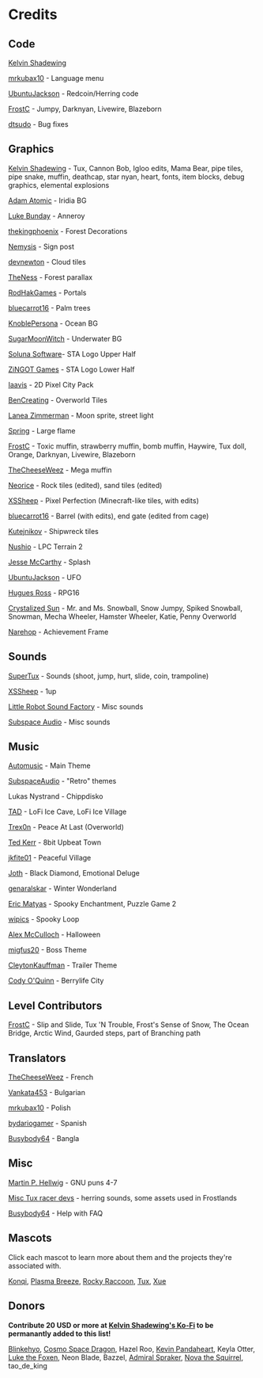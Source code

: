 # Credits

## Code

[Kelvin Shadewing](http://kelvinshadewing.net)

[mrkubax10](https://github.com/mrkubax10) - Language menu

[UbuntuJackson](https://github.com/UbuntuJackson) - Redcoin/Herring code

[FrostC](https://www.youtube.com/channel/UCy9RpAf9M8icNBRXf3S6rmw) - Jumpy, Darknyan, Livewire, Blazeborn

[dtsudo](https://github.com/dtsudo) - Bug fixes

## Graphics

[Kelvin Shadewing](http://kelvinshadewing.net) - Tux, Cannon Bob, Igloo edits, Mama Bear, pipe tiles, pipe snake, muffin, deathcap, star nyan, heart, fonts, item blocks, debug graphics, elemental explosions

[Adam Atomic](http://www.adamatomic.com) - Iridia BG

[Luke Bunday](http://pixeljoint.com/p/43158.htm) - Anneroy

[thekingphoenix](https://opengameart.org/content/tileset-platform-forest) - Forest Decorations

[Nemysis](https://opengameart.org/users/nemisys) - Sign post

[devnewton](https://opengameart.org/users/devnewton) - Cloud tiles

[TheNess](https://opengameart.org/users/theness) - Forest parallax

[RodHakGames](https://opengameart.org/users/rodhakgames) - Portals

[bluecarrot16](https://opengameart.org/users/bluecarrot16) - Palm trees

[KnoblePersona](https://opengameart.org/users/knoblepersona) - Ocean BG

[SugarMoonWitch](http://sugarmoonwitch.com/) - Underwater BG

[Soluna Software](https://opengameart.org/users/soluna-software)-  STA Logo Upper Half

[ZiNGOT Games](https://opengameart.org/users/zingot) - STA Logo Lower Half

[Iaavis](https://opengameart.org/users/laavis) - 2D Pixel City Pack

[BenCreating](https://opengameart.org/users/bencreating) - Overworld Tiles

[Lanea Zimmerman](https://opengameart.org/users/sharm) - Moon sprite, street light

[Spring](https://opengameart.org/users/spring-spring) - Large flame

[FrostC](https://www.youtube.com/channel/UCy9RpAf9M8icNBRXf3S6rmw) - Toxic muffin, strawberry muffin, bomb muffin, Haywire, Tux doll, Orange, Darknyan, Livewire, Blazeborn

[TheCheeseWeez]() - Mega muffin

[Neorice](https://www.deviantart.com/neoriceisgood) - Rock tiles (edited), sand tiles (edited)

[XSSheep](https://www.minecraftforum.net/forums/mapping-and-modding-java-edition/resource-packs/1242533-pixel-perfection-now-with-polar-bears-1-11) - Pixel Perfection (Minecraft-like tiles, with edits)

[bluecarrot16](https://opengameart.org/users/bluecarrot16) - Barrel (with edits), end gate (edited from cage)

[Kutejnikov](https://opengameart.org/users/kutejnikov) - Shipwreck tiles

[Nushio](http://opengameart.org/users/nushio) - LPC Terrain 2

[Jesse McCarthy](https://opengameart.org/users/jesse-mccarthy) - Splash

[UbuntuJackson](https://github.com/UbuntuJackson) - UFO

[Hugues Ross](https://content.minetest.net/users/Hugues%20Ross/) - RPG16

[Crystalized Sun](https://www.deviantart.com/crystalizedsun/) - Mr. and Ms. Snowball, Snow Jumpy, Spiked Snowball, Snowman, Mecha Wheeler, Hamster Wheeler, Katie, Penny Overworld

[Narehop](https://opengameart.org/users/narehop) - Achievement Frame

## Sounds

[SuperTux](https://github.com/supertux/supertux) - Sounds (shoot, jump, hurt, slide, coin, trampoline)

[XSSheep](https://www.minecraftforum.net/forums/mapping-and-modding-java-edition/resource-packs/1242533-pixel-perfection-now-with-polar-bears-1-11) - 1up

[Little Robot Sound Factory](https://opengameart.org/content/8-bit-sound-effects-library) - Misc sounds

[Subspace Audio](https://opengameart.org/content/512-sound-effects-8-bit-style) - Misc sounds

## Music

[Automusic](https://www.youtube.com/watch?v=xPxCaCN_dCQ) - Main Theme

[SubspaceAudio](https://opengameart.org/content/5-chiptunes-action) - "Retro" themes

Lukas Nystrand - Chippdisko

[TAD](https://opengameart.org/users/tad) - LoFi Ice Cave, LoFi Ice Village

[Trex0n](https://opengameart.org/users/trex0n) - Peace At Last (Overworld)

[Ted Kerr](https://opengameart.org/users/wolfgang) - 8bit Upbeat Town

[jkfite01](https://opengameart.org/users/jkfite01) - Peaceful Village

[Joth](https://opengameart.org/users/joth) - Black Diamond, Emotional Deluge

[genaralskar](https://opengameart.org/users/genaralskar) - Winter Wonderland

[Eric Matyas](https://soundimage.org) - Spooky Enchantment, Puzzle Game 2

[wipics](https://opengameart.org/users/wipics) - Spooky Loop

[Alex McCulloch](https://opengameart.org/users/pro-sensory) - Halloween

[migfus20](https://opengameart.org/users/migfus20) - Boss Theme

[CleytonKauffman](https://soundcloud.com/cleytonkauffman) - Trailer Theme

[Cody O'Quinn](https://www.youtube.com/c/CodyO%E2%80%99Quinn) - Berrylife City

## Level Contributors

[FrostC](https://www.youtube.com/channel/UCy9RpAf9M8icNBRXf3S6rmw) - Slip and Slide, Tux 'N Trouble, Frost's Sense of Snow, The Ocean Bridge, Arctic Wind, Gaurded steps, part of Branching path

## Translators

[TheCheeseWeez](https://github.com/TheTort) - French

[Vankata453](https://github.com/Vankata453) - Bulgarian

[mrkubax10](https://github.com/mrkubax10) - Polish

[bydariogamer](https://github.com/bydariogamer) - Spanish

[Busybody64](https://github.com/Busybody64) - Bangla

## Misc

[Martin P. Hellwig]() - GNU puns 4-7

[Misc Tux racer devs](http://tuxracer.sourceforge.net/) - herring sounds, some assets used in Frostlands

[Busybody64](https://github.com/Busybody64) - Help with FAQ

## Mascots

Click each mascot to learn more about them and the projects they're associated with.

[Konqi](https://community.kde.org/Konqi), [Plasma Breeze](https://www.deviantart.com/sheeppony/art/Plasma-Breeze-814699638), [Rocky Raccoon](https://wiki.minix3.org/doku.php?id=mascot), [Tux](https://en.wikipedia.org/wiki/Tux_(mascot)), [Xue](https://docs.xfce.org/)

## Donors

**Contribute 20 USD or more at [Kelvin Shadewing's Ko-Fi](https://ko-fi.com/kelvinshadewing) to be permanantly added to this list!**

[Blinkehyo](https://www.youtube.com/c/Blinkehyo), [Cosmo Space Dragon](https://www.youtube.com/channel/UCUWmz_daYiPH0YJ-SzLssAg), Hazel Roo, [Kevin Pandaheart](https://www.youtube.com/fichinga), Keyla Otter, [Luke the Foxen](https://www.deviantart.com/lukethefoxen), Neon Blade, Bazzel, [Admiral Spraker](https://www.twitch.tv/adm_spraker), [Nova the Squirrel](https://novasquirrel.com/), tao_de_king
